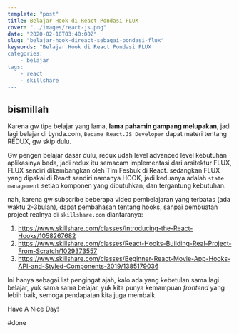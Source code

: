 ```yaml
---
template: "post"
title: Belajar Hook di React Pondasi FLUX
cover: "../images/react-js.png"
date: "2020-02-10T03:40:00Z"
slug: "belajar-hook-direact-sebagai-pondasi-flux"
keywords: "Belajar Hook di React Pondasi FLUX 
categories: 
    - belajar
tags:
    - react
    - skillshare
---
```


## bismillah

Karena gw tipe belajar yang lama, **lama pahamin gampang melupakan**, jadi lagi belajar di Lynda.com, `Became React.JS Developer` dapat materi tentang REDUX, gw skip dulu.

Gw pengen belajar dasar dulu, redux udah level advanced level kebutuhan aplikasinya beda, jadi redux itu semacam implementasi dari arsitektur FLUX, FLUX sendiri dikembangkan oleh Tim Fesbuk di React. sedangkan FLUX yang dipakai di React sendiri namanya HOOK, jadi keduanya adalah `state management` setiap komponen yang dibutuhkan, dan tergantung kebutuhan.

nah, karena gw subscribe beberapa video pembelajaran yang terbatas (ada waktu 2-3bulan), dapat pembahasan tentang hooks, sanpai pembuatan project realnya di `skillshare.com` diantaranya:

1. https://www.skillshare.com/classes/Introducing-the-React-Hooks/1058267682
2. https://www.skillshare.com/classes/React-Hooks-Building-Real-Project-From-Scratch/1029373557
3. https://www.skillshare.com/classes/Beginner-React-Movie-App-Hooks-API-and-Styled-Components-2019/1385179036

Ini hanya sebagai list pengingat ajah, kalo ada yang kebetulan sama lagi belajar, yuk sama sama belajar, yuk kita punya kemampuan _frontend_ yang lebih baik, semoga pendapatan kita juga membaik.

Have A Nice Day!

#done